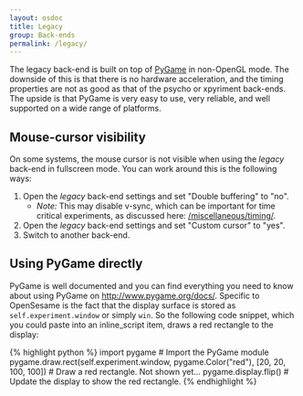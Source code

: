 ```yaml
---
layout: osdoc
title: Legacy
group: Back-ends
permalink: /legacy/
---
```


The legacy back-end is built on top of [PyGame][] in non-OpenGL mode. The downside of this is that there is no hardware acceleration, and the timing properties are not as good as that of the psycho or xpyriment back-ends. The upside is that PyGame is very easy to use, very reliable, and well supported on a wide range of platforms.

## Mouse-cursor visibility

On some systems, the mouse cursor is not visible when using the *legacy* back-end in fullscreen mode. You can work around this is the following ways:

1. Open the *legacy* back-end settings and set "Double buffering" to "no".
	- *Note:* This may disable v-sync, which can be important for time critical experiments, as discussed here: [/miscellaneous/timing/](/miscellaneous/timing/).
2. Open the *legacy* back-end settings and set "Custom cursor" to "yes".
3. Switch to another back-end.

## Using PyGame directly

PyGame is well documented and you can find everything you need to know about using PyGame on <http://www.pygame.org/docs/>. Specific to OpenSesame is the fact that the display surface is stored as `self.experiment.window` or simply `win`. So the following code snippet, which you could paste into an inline_script item, draws a red rectangle to the display:

{% highlight python %}
import pygame # Import the PyGame module
pygame.draw.rect(self.experiment.window, pygame.Color("red"),
	[20, 20, 100, 100]) # Draw a red rectangle. Not shown yet...
pygame.display.flip() # Update the display to show the red rectangle.
{% endhighlight %}

[pygame]: http://www.pygame.org/

